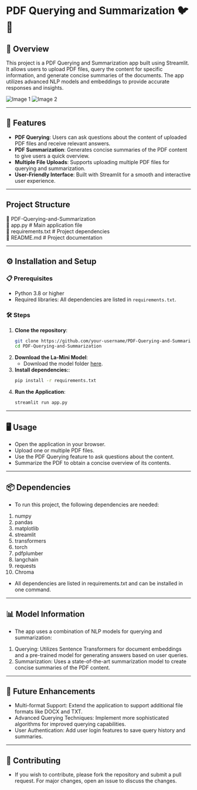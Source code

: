 # PDF Querying and Summarization 🐦📄

## 🌟 Overview
This project is a PDF Querying and Summarization app built using Streamlit. It allows users to upload PDF files, query the content for specific information, and generate concise summaries of the documents. The app utilizes advanced NLP models and embeddings to provide accurate responses and insights.

![Image 1](https://drive.google.com/uc?export=view&id=1sBULzxYzEVeDpxBTnhQCg5OuXCjsolmy)  ![Image 2](https://drive.google.com/uc?export=view&id=13qAMQdrUB5RYdHK-XUGyqSOHtq-8zb3B)

---

## 🚀 Features
- **PDF Querying**: Users can ask questions about the content of uploaded PDF files and receive relevant answers.
- **PDF Summarization**: Generates concise summaries of the PDF content to give users a quick overview.
- **Multiple File Uploads**: Supports uploading multiple PDF files for querying and summarization.
- **User-Friendly Interface**: Built with Streamlit for a smooth and interactive user experience.

---

## Project Structure
📂 PDF-Querying-and-Summarization  
📄 app.py # Main application file  
📄 requirements.txt # Project dependencies  
📄 README.md # Project documentation  

---

## ⚙️ Installation and Setup

### 📋 Prerequisites
- Python 3.8 or higher
- Required libraries: All dependencies are listed in `requirements.txt`.

### 🛠 Steps
1. **Clone the repository**:
   ```bash
   git clone https://github.com/your-username/PDF-Querying-and-Summarization.git
   cd PDF-Querying-and-Summarization
2. **Download the La-Mini Model**:
   - Download the model folder [here](https://drive.google.com/drive/folders/1_f8Ni-MGFwEn_aA8Mja5pjOpONFsRwZW?usp=sharing).
3. **Install dependencies:**:
   ```bash
   pip install -r requirements.txt
4. **Run the Application**:
   ```bash
   streamlit run app.py

---

##  🖥 Usage
- Open the application in your browser.
- Upload one or multiple PDF files.
- Use the PDF Querying feature to ask questions about the content.
- Summarize the PDF to obtain a concise overview of its contents.

--- 

##  📦 Dependencies
- To run this project, the following dependencies are needed:

1. numpy
2. pandas
3. matplotlib
4. streamlit
5. transformers
6. torch
7. pdfplumber
8. langchain
9. requests
10. Chroma
- All dependencies are listed in requirements.txt and can be installed in one command.

---

## 📊 Model Information
- The app uses a combination of NLP models for querying and summarization:
1. Querying: Utilizes Sentence Transformers for document embeddings and a pre-trained model for generating answers based on user queries.
2. Summarization: Uses a state-of-the-art summarization model to create concise summaries of the PDF content.

---

## 🔮 Future Enhancements
- Multi-format Support: Extend the application to support additional file formats like DOCX and TXT.
- Advanced Querying Techniques: Implement more sophisticated algorithms for improved querying capabilities.
- User Authentication: Add user login features to save query history and summaries.

---


## 🤝 Contributing
- If you wish to contribute, please fork the repository and submit a pull request. For major changes, open an issue to discuss the changes.
